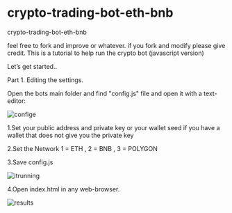 # crypto-trading-bot-eth-bnb
crypto-trading-bot-eth-bnb


feel free to fork and improve or whatever.
if you fork and modify please give credit.
This is a tutorial to help run the crypto bot (javascript version)

Let’s get started..

Part 1. Editing the settings.

Open the bots main folder and find "config.js" file and open it with a text-editor:

![confige](https://user-images.githubusercontent.com/122376751/211582493-8a2b232f-1082-41c0-ac95-f445b614f17e.png)

1.Set your public address and private key or your wallet seed if you have a wallet that does not give you the private key

2.Set the Network  1 = ETH , 2 = BNB , 3 = POLYGON

3.Save config.js

![itrunning](https://user-images.githubusercontent.com/122376751/211582535-70ad689e-da4a-453c-8b72-e19d8a38a622.png)

4.Open index.html in any web-browser.


![results](https://user-images.githubusercontent.com/122376751/211582664-83dc42d4-7a0d-48dd-b91c-64190dcba8f4.jpg)
